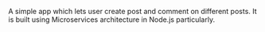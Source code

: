 A simple app which lets user create post and comment on different posts. It is built using Microservices architecture in Node.js particularly.
